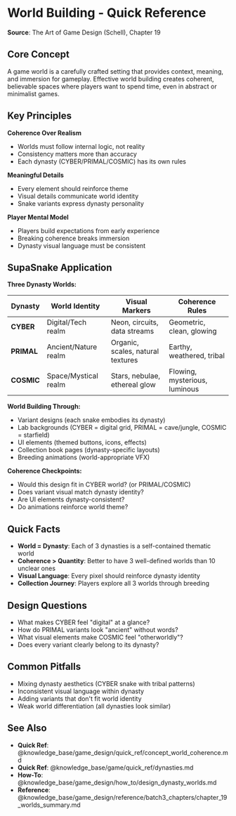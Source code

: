 # World Building - Quick Reference

**Source**: The Art of Game Design (Schell), Chapter 19

## Core Concept

A game world is a carefully crafted setting that provides context, meaning, and immersion for gameplay. Effective world building creates coherent, believable spaces where players want to spend time, even in abstract or minimalist games.

## Key Principles

**Coherence Over Realism**
- Worlds must follow internal logic, not reality
- Consistency matters more than accuracy
- Each dynasty (CYBER/PRIMAL/COSMIC) has its own rules

**Meaningful Details**
- Every element should reinforce theme
- Visual details communicate world identity
- Snake variants express dynasty personality

**Player Mental Model**
- Players build expectations from early experience
- Breaking coherence breaks immersion
- Dynasty visual language must be consistent

## SupaSnake Application

**Three Dynasty Worlds:**

| Dynasty | World Identity | Visual Markers | Coherence Rules |
|---------|---------------|----------------|-----------------|
| **CYBER** | Digital/Tech realm | Neon, circuits, data streams | Geometric, clean, glowing |
| **PRIMAL** | Ancient/Nature realm | Organic, scales, natural textures | Earthy, weathered, tribal |
| **COSMIC** | Space/Mystical realm | Stars, nebulae, ethereal glow | Flowing, mysterious, luminous |

**World Building Through:**
- Variant designs (each snake embodies its dynasty)
- Lab backgrounds (CYBER = digital grid, PRIMAL = cave/jungle, COSMIC = starfield)
- UI elements (themed buttons, icons, effects)
- Collection book pages (dynasty-specific layouts)
- Breeding animations (world-appropriate VFX)

**Coherence Checkpoints:**
- Would this design fit in CYBER world? (or PRIMAL/COSMIC)
- Does variant visual match dynasty identity?
- Are UI elements dynasty-consistent?
- Do animations reinforce world theme?

## Quick Facts

- **World = Dynasty**: Each of 3 dynasties is a self-contained thematic world
- **Coherence > Quantity**: Better to have 3 well-defined worlds than 10 unclear ones
- **Visual Language**: Every pixel should reinforce dynasty identity
- **Collection Journey**: Players explore all 3 worlds through breeding

## Design Questions

- What makes CYBER feel "digital" at a glance?
- How do PRIMAL variants look "ancient" without words?
- What visual elements make COSMIC feel "otherworldly"?
- Does every variant clearly belong to its dynasty?

## Common Pitfalls

- Mixing dynasty aesthetics (CYBER snake with tribal patterns)
- Inconsistent visual language within dynasty
- Adding variants that don't fit world identity
- Weak world differentiation (all dynasties look similar)

## See Also

- **Quick Ref**: @knowledge_base/game_design/quick_ref/concept_world_coherence.md
- **Quick Ref**: @knowledge_base/game/quick_ref/dynasties.md
- **How-To**: @knowledge_base/game_design/how_to/design_dynasty_worlds.md
- **Reference**: @knowledge_base/game_design/reference/batch3_chapters/chapter_19_worlds_summary.md
